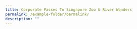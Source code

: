 ```yaml
---
title: Corporate Passes To Singapore Zoo & River Wonders
permalink: /example-folder/permalink/
description: ""
---
```

